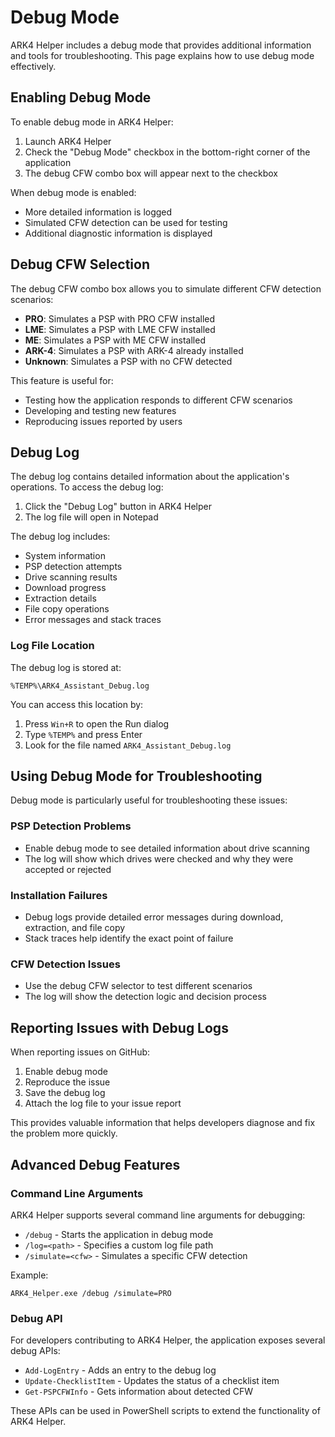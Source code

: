 # Debug Mode

ARK4 Helper includes a debug mode that provides additional information and tools for troubleshooting. This page explains how to use debug mode effectively.

## Enabling Debug Mode

To enable debug mode in ARK4 Helper:

1. Launch ARK4 Helper
2. Check the "Debug Mode" checkbox in the bottom-right corner of the application
3. The debug CFW combo box will appear next to the checkbox

When debug mode is enabled:
- More detailed information is logged
- Simulated CFW detection can be used for testing
- Additional diagnostic information is displayed

## Debug CFW Selection

The debug CFW combo box allows you to simulate different CFW detection scenarios:

- **PRO**: Simulates a PSP with PRO CFW installed
- **LME**: Simulates a PSP with LME CFW installed
- **ME**: Simulates a PSP with ME CFW installed
- **ARK-4**: Simulates a PSP with ARK-4 already installed
- **Unknown**: Simulates a PSP with no CFW detected

This feature is useful for:
- Testing how the application responds to different CFW scenarios
- Developing and testing new features
- Reproducing issues reported by users

## Debug Log

The debug log contains detailed information about the application's operations. To access the debug log:

1. Click the "Debug Log" button in ARK4 Helper
2. The log file will open in Notepad

The debug log includes:
- System information
- PSP detection attempts
- Drive scanning results
- Download progress
- Extraction details
- File copy operations
- Error messages and stack traces

### Log File Location

The debug log is stored at:
```
%TEMP%\ARK4_Assistant_Debug.log
```

You can access this location by:
1. Press `Win+R` to open the Run dialog
2. Type `%TEMP%` and press Enter
3. Look for the file named `ARK4_Assistant_Debug.log`

## Using Debug Mode for Troubleshooting

Debug mode is particularly useful for troubleshooting these issues:

### PSP Detection Problems
- Enable debug mode to see detailed information about drive scanning
- The log will show which drives were checked and why they were accepted or rejected

### Installation Failures
- Debug logs provide detailed error messages during download, extraction, and file copy
- Stack traces help identify the exact point of failure

### CFW Detection Issues
- Use the debug CFW selector to test different scenarios
- The log will show the detection logic and decision process

## Reporting Issues with Debug Logs

When reporting issues on GitHub:

1. Enable debug mode
2. Reproduce the issue
3. Save the debug log
4. Attach the log file to your issue report

This provides valuable information that helps developers diagnose and fix the problem more quickly.

## Advanced Debug Features

### Command Line Arguments

ARK4 Helper supports several command line arguments for debugging:

- `/debug` - Starts the application in debug mode
- `/log=<path>` - Specifies a custom log file path
- `/simulate=<cfw>` - Simulates a specific CFW detection

Example:
```
ARK4_Helper.exe /debug /simulate=PRO
```

### Debug API

For developers contributing to ARK4 Helper, the application exposes several debug APIs:

- `Add-LogEntry` - Adds an entry to the debug log
- `Update-ChecklistItem` - Updates the status of a checklist item
- `Get-PSPCFWInfo` - Gets information about detected CFW

These APIs can be used in PowerShell scripts to extend the functionality of ARK4 Helper. 